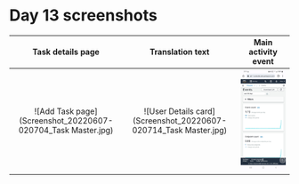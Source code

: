 # Day 13 screenshots





Task details page            |       Translation text     |  Main activity event         | 
:-------------------------:|:-------------------------:|:-------------------------:|
![Add Task page](Screenshot_20220607-020704_Task Master.jpg) | ![User Details card](Screenshot_20220607-020714_Task Master.jpg) | ![Task details page ](Screenshot_20220607-021313_Chrome.jpg)|









